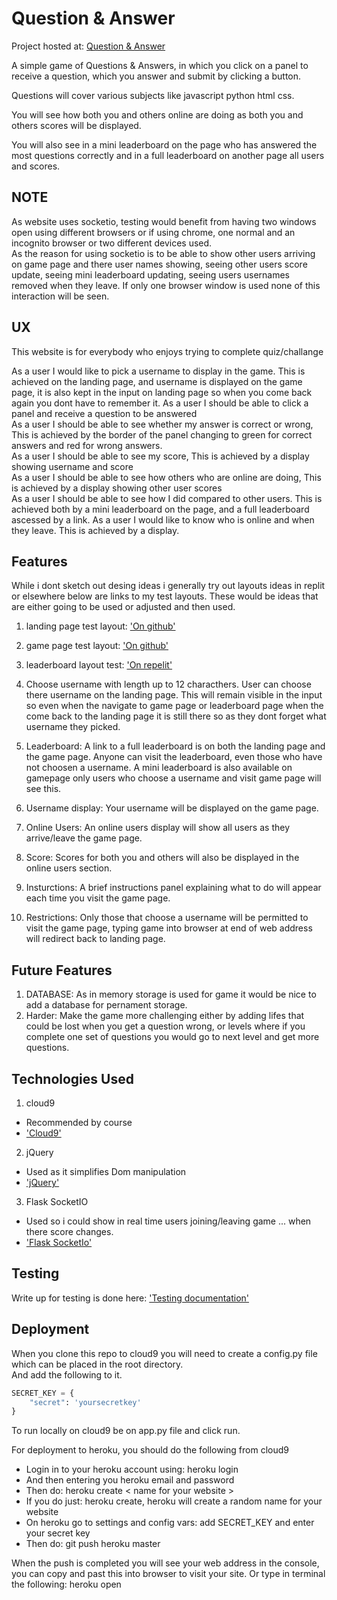 # Question & Answer
Project hosted at: [Question & Answer](https://question-answer-jl.herokuapp.com/) 

A simple game of Questions & Answers, in which you click on a panel to receive 
a question, which you answer and submit by clicking a button.

Questions will cover various subjects like javascript python html css.

You will see how both you and others online are doing as both you and others scores
will be displayed.

You will also see in a mini leaderboard on the page who has answered the most questions correctly
and in a full leaderboard on another page all users and scores.

## NOTE

As website uses socketio, testing would benefit from having two windows open using different browsers or if using chrome, one normal and an incognito browser
or two different devices used.  
As the reason for using socketio is to be able to show other users arriving on game page and there user names showing, seeing other users score update, seeing
mini leaderboard updating, seeing users usernames removed when they leave. If only one browser window is used none of this interaction will be seen.

## UX

This website is for everybody who enjoys trying to complete quiz/challange

As a user I would like to pick a username to display in the game. This is achieved on the landing page, and username is displayed on
the game page, it is also kept in the input on landing page so when you come back again you dont have to remember it.
As a user I should be able to click a panel and receive a question to be answered  
As a user I should be able to see whether my answer is correct or wrong, This is achieved by the border of the panel changing to
green for correct answers and red for wrong answers.  
As a user I should be able to see my score, This is achieved by a display showing username and score  
As a user I should be able to see how others who are online are doing, This is achieved by a display showing
other user scores  
As a user I should be able to see how I did compared to other users. This is achieved both by a mini leaderboard on the page, and a 
full leaderboard ascessed by a link.
As a user I would like to know who is online and when they leave. This is achieved by a display.

## Features

While i dont sketch out desing ideas i generally try out layouts ideas in replit or elsewhere below are links to my test layouts.
These would be ideas that are either going to be used or adjusted and then used.

1. landing page test layout: ['On github'](https://johnl3.github.io/layout-test/)
2. game page test layout: ['On github'](https://johnl3.github.io/layout-test/game.html)
3. leaderboard layout test: ['On repelit'](https://repl.it/@JohnL3/practiceleaderboard)

1. Choose username with length up to 12 characthers. User can choose there username on the landing page. This 
will remain visible in the input so even when the navigate to game page or leaderboard page when the come back to the
landing page it is still there so as they dont forget what username they picked.
2. Leaderboard: A link to a full leaderboard is on both the landing page and the game page. Anyone can visit the leaderboard,
even those who have not choosen a username. A mini leaderboard is also available on gamepage only users who choose a username and
visit game page will see this.
3. Username display: Your username will be displayed on the game page.
4. Online Users: An online users display will show all users as they arrive/leave the game page.
5. Score: Scores for both you and others will also be displayed in the online users section.
6. Insturctions: A brief instructions panel explaining what to do will appear each time you visit the game page.
7. Restrictions: Only those that choose a username will be permitted to visit the game page, typing game into browser at end
of web address will redirect back to landing page.

## Future Features

1. DATABASE: As in memory storage is used for game it would be nice to add a database for pernament storage.
2. Harder: Make the game more challenging either by adding lifes that could be lost when you get a question wrong, or levels
where if you complete one set of questions you would go to next level and get more questions.


## Technologies Used

1. cloud9
 * Recommended by course
 * ['Cloud9'](https://ide.c9.io/)
2. jQuery
 * Used as it simplifies Dom manipulation
 * ['jQuery'](https://api.jquery.com/)
3. Flask SocketIO
 * Used so i could show in real time users joining/leaving game ... when there score changes.
 * ['Flask SocketIo'](https://flask-socketio.readthedocs.io/en/latest/)
 

## Testing

Write up for testing is done here: ['Testing documentation'](./testing_doc.md)

## Deployment

When you clone this repo to cloud9 you will need to create a config.py file which can be placed in the root directory.  
And add the following to it.

```python
SECRET_KEY = {
    "secret": 'yoursecretkey'
}
```

To run locally on cloud9 be on app.py file and click run.


For deployment to heroku, you should do the following from cloud9

* Login in to your heroku account using: heroku login  
* And then entering you heroku email and password
* Then do: heroku create < name for your website >
* If you do just: heroku create, heroku will create a random name for your website
* On heroku go to settings and config vars: add SECRET_KEY and enter your secret key
* Then do: git push heroku master

When the push is completed you will see your web address in the console, you can copy and past this into browser to visit your site.
Or type in terminal the following: heroku open

